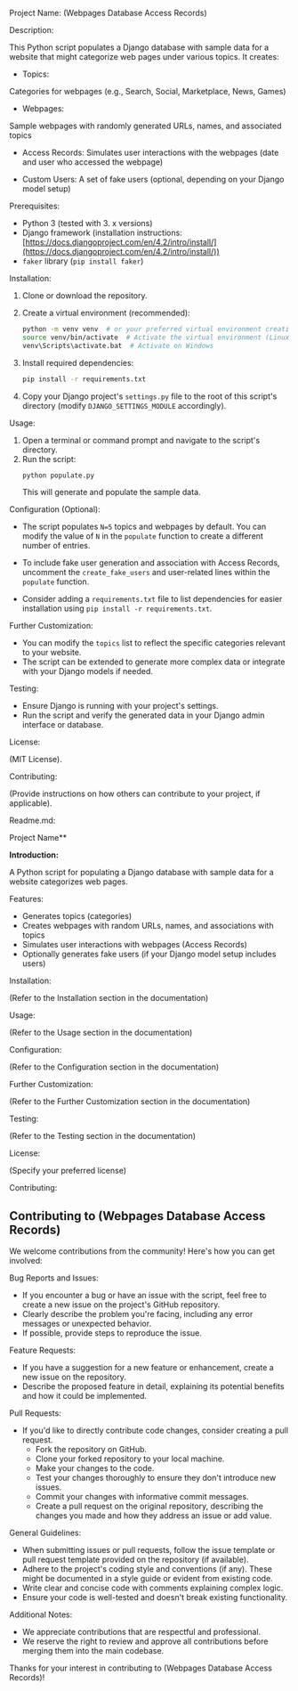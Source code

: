Project Name: (Webpages Database Access Records)

Description:

This Python script populates a Django database with sample data for a website that might categorize web pages under various topics. It creates:

- Topics: 

Categories for webpages (e.g., Search, Social, Marketplace, News, Games)
- Webpages:

 Sample webpages with randomly generated URLs, names, and associated topics

- Access Records:
 Simulates user interactions with the webpages (date and user who accessed the webpage)

- Custom Users:
A set of fake users (optional, depending on your Django model setup)


Prerequisites:

- Python 3 (tested with 3. x versions)
- Django framework (installation instructions: [https://docs.djangoproject.com/en/4.2/intro/install/](https://docs.djangoproject.com/en/4.2/intro/install/))
- `faker` library (`pip install faker`)

Installation:

1. Clone or download the repository.
2. Create a virtual environment (recommended):

   ```bash
   python -m venv venv  # or your preferred virtual environment creation method
   source venv/bin/activate  # Activate the virtual environment (Linux/macOS)
   venv\Scripts\activate.bat  # Activate on Windows
   ```
3. Install required dependencies:

   ```bash
   pip install -r requirements.txt 
   ```
4. Copy your Django project's `settings.py` file to the root of this script's directory (modify `DJANGO_SETTINGS_MODULE` accordingly).

Usage:

1. Open a terminal or command prompt and navigate to the script's directory.
2. Run the script:
   ```bash
   python populate.py
   ```
   This will generate and populate the sample data.

Configuration (Optional):

- The script populates `N=5` topics and webpages by default. You can modify the value of `N` in the `populate` function to create a different number of entries.
- To include fake user generation and association with Access Records, uncomment the `create_fake_users` and user-related lines within the `populate` function.

- Consider adding a `requirements.txt` file to list dependencies for easier installation using `pip install -r requirements.txt`.

Further Customization:

- You can modify the `topics` list to reflect the specific categories relevant to your website.
- The script can be extended to generate more complex data or integrate with your Django models  if needed.

Testing:

- Ensure Django is running with your project's settings.
- Run the script and verify the generated data in your Django admin interface or database.

License:

(MIT License).

Contributing:

(Provide instructions on how others can contribute to your project, if applicable).

Readme.md:

Project Name**

**Introduction:**

A Python script for populating a Django database with sample data for a website  categorizes web pages.

Features:

- Generates topics (categories)
- Creates webpages with random URLs, names, and associations with topics
- Simulates user interactions with webpages (Access Records)
- Optionally generates fake users (if your Django model setup includes users)

Installation:

(Refer to the Installation section in the documentation)

Usage:

(Refer to the Usage section in the documentation)

Configuration:

(Refer to the Configuration section in the documentation)

Further Customization:

(Refer to the Further Customization section in the documentation)

Testing:

(Refer to the Testing section in the documentation)

License:

(Specify your preferred license)

Contributing:

## Contributing to (Webpages Database Access Records)

We welcome contributions from the community! Here's how you can get involved:

Bug Reports and Issues:

- If you encounter a bug or have an issue with the script, feel free to create a new issue on the project's GitHub repository. 
- Clearly describe the problem you're facing, including any error messages or unexpected behavior. 
- If possible, provide steps to reproduce the issue.

Feature Requests:

- If you have a suggestion for a new feature or enhancement, create a new issue on the repository. 
- Describe the proposed feature in detail, explaining its potential benefits and how it could be implemented.

Pull Requests:

- If you'd like to directly contribute code changes, consider creating a pull request. 
  - Fork the repository on GitHub.
  - Clone your forked repository to your local machine.
  - Make your changes to the code.
  - Test your changes thoroughly to ensure they don't introduce new issues.
  - Commit your changes with informative commit messages.
  - Create a pull request on the original repository, describing the changes you made and how they address an issue or add value.

General Guidelines:

- When submitting issues or pull requests, follow the issue template or pull request template provided on the repository (if available).
- Adhere to the project's coding style and conventions (if any). These might be documented in a style guide or evident from existing code.
- Write clear and concise code with comments explaining complex logic.
- Ensure your code is well-tested and doesn't break existing functionality.

Additional Notes:

- We appreciate contributions that are respectful and professional.
- We reserve the right to review and approve all contributions before merging them into the main codebase.

Thanks for your interest in contributing to (Webpages Database Access Records)!
